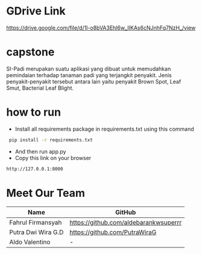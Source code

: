 # GDrive Link
https://drive.google.com/file/d/1l-o8bVA3Ehl6w_IIKAs6cNJnhFq7NzH_/view
# capstone
SI-Padi merupakan suatu aplikasi yang dibuat untuk memudahkan pemindaian terhadap tanaman padi yang terjangkit penyakit. Jenis penyakit-penyakit tersebut antara lain yaitu penyakit Brown Spot, Leaf Smut, Bacterial Leaf Blight.

# how to run
 * Install all requirements package in requirements.txt using this command 
 ```bash
  pip install -r requirements.txt
 ```
 * And then run app.py
 * Copy this link on your browser
  ```bash
  http://127.0.0.1:8000
 ```
 # Meet Our Team
| Name   | GitHub |
| ------ | ----------- |
| Fahrul Firmansyah | https://github.com/aldebarankwsuperrr |
| Putra Dwi Wira G.D   |  https://github.com/PutraWiraG |
| Aldo Valentino   | - |
 
